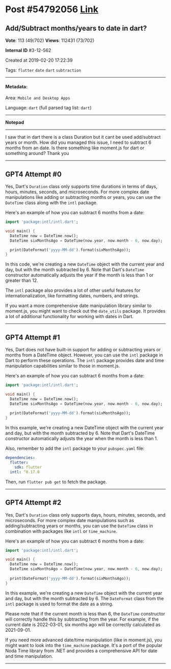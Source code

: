 
# Post \#54792056 [Link](https://stackoverflow.com/questions/54792056/)

## Add/Subtract months/years to date in dart?

**Vote**: 113 (49/702) **Views**: 112431 (73/702) 

**Internal ID** \#3-12-562

Created at 2019-02-20 17:22:39

Tags: `flutter` `date` `dart` `subtraction`

----------

#### Metadata:

Area: `Mobile and Desktop Apps`

Language: `dart` (full parsed tag list: `dart`)

----------

**Notepad**


----------

I saw that in dart there is a class Duration but it cant be used add/subtract years or month. How did you managed this issue, I need to subtract 6 months from an date. Is there something like moment.js for dart or something around?
Thank you


----------
        
## GPT4 Attempt \#0

Yes, Dart's `Duration` class only supports time durations in terms of days, hours, minutes, seconds, and microseconds. For more complex date manipulations like adding or subtracting months or years, you can use the `DateTime` class along with the `intl` package.

Here's an example of how you can subtract 6 months from a date:

```dart
import 'package:intl/intl.dart';

void main() {
  DateTime now = DateTime.now();
  DateTime sixMonthsAgo = DateTime(now.year, now.month - 6, now.day);

  print(DateFormat('yyyy-MM-dd').format(sixMonthsAgo));
}
```

In this code, we're creating a new `DateTime` object with the current year and day, but with the month subtracted by 6. Note that Dart's `DateTime` constructor automatically adjusts the year if the month is less than 1 or greater than 12.

The `intl` package also provides a lot of other useful features for internationalization, like formatting dates, numbers, and strings.

If you want a more comprehensive date manipulation library similar to moment.js, you might want to check out the `date_utils` package. It provides a lot of additional functionality for working with dates in Dart.

--------

## GPT4 Attempt \#1

Yes, Dart does not have built-in support for adding or subtracting years or months from a DateTime object. However, you can use the `intl` package in Dart to perform these operations. The `intl` package provides date and time manipulation capabilities similar to those in moment.js.

Here's an example of how you can subtract 6 months from a date:

```dart
import 'package:intl/intl.dart';

void main() {
  DateTime now = DateTime.now();
  DateTime sixMonthsAgo = DateTime(now.year, now.month - 6, now.day);
  
  print(DateFormat('yyyy-MM-dd').format(sixMonthsAgo));
}
```

In this example, we're creating a new DateTime object with the current year and day, but with the month subtracted by 6. Note that Dart's DateTime constructor automatically adjusts the year when the month is less than 1.

Also, remember to add the `intl` package to your `pubspec.yaml` file:

```yaml
dependencies:
  flutter:
    sdk: flutter
  intl: ^0.17.0
```

Then, run `flutter pub get` to fetch the package.

--------

## GPT4 Attempt \#2

Yes, Dart's `Duration` class only supports days, hours, minutes, seconds, and microseconds. For more complex date manipulations such as adding/subtracting years or months, you can use the `DateTime` class in combination with packages like `intl` or `time_machine`.

Here's an example of how you can subtract 6 months from a date:

```dart
import 'package:intl/intl.dart';

void main() {
  DateTime now = DateTime.now();
  DateTime sixMonthsAgo = DateTime(now.year, now.month - 6, now.day);
  
  print(DateFormat('yyyy-MM-dd').format(sixMonthsAgo));
}
```

In this example, we're creating a new `DateTime` object with the current year and day, but with the month subtracted by 6. The `DateFormat` class from the `intl` package is used to format the date as a string.

Please note that if the current month is less than 6, the `DateTime` constructor will correctly handle this by subtracting from the year. For example, if the current date is 2022-03-01, six months ago will be correctly calculated as 2021-09-01.

If you need more advanced date/time manipulation (like in moment.js), you might want to look into the `time_machine` package. It's a port of the popular Noda Time library from .NET and provides a comprehensive API for date and time manipulation.

--------
